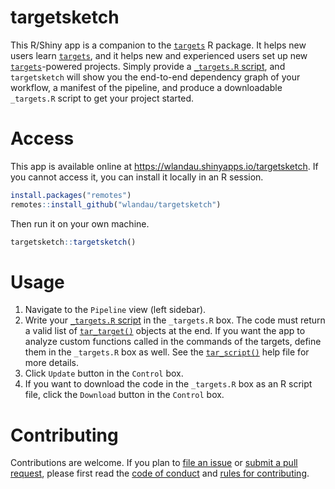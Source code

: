 
# targetsketch

This R/Shiny app is a companion to the
[`targets`](https://github.com/wlandau/targets) R package. It helps new
users learn [`targets`](https://github.com/wlandau/targets), and it
helps new and experienced users set up new
[`targets`](https://github.com/wlandau/targets)-powered projects. Simply
provide a [`_targets.R`
script](https://wlandau.github.io/targets-manual/walkthrough.html), and
`targetsketch` will show you the end-to-end dependency graph of your
workflow, a manifest of the pipeline, and produce a downloadable
`_targets.R` script to get your project started.

# Access

This app is available online at
<https://wlandau.shinyapps.io/targetsketch>. If you cannot access it,
you can install it locally in an R session.

``` r
install.packages("remotes")
remotes::install_github("wlandau/targetsketch")
```

Then run it on your own machine.

``` r
targetsketch::targetsketch()
```

# Usage

1.  Navigate to the `Pipeline` view (left sidebar).
2.  Write your [`_targets.R`
    script](https://wlandau.github.io/targets-manual/walkthrough.html)
    in the `_targets.R` box. The code must return a valid list of
    [`tar_target()`](https://wlandau.github.io/targets/reference/tar_target.html)
    objects at the end. If you want the app to analyze custom functions
    called in the commands of the targets, define them in the
    `_targets.R` box as well. See the
    [`tar_script()`](https://wlandau.github.io/targets/reference/tar_script.html)
    help file for more details.
3.  Click `Update` button in the `Control` box.
4.  If you want to download the code in the `_targets.R` box as an R
    script file, click the `Download` button in the `Control` box.

# Contributing

Contributions are welcome. If you plan to [file an
issue](https://github.com/wlandau/targetsketch/issues/new/choose) or
[submit a pull request](https://github.com/wlandau/targetsketch/pulls),
please first read the [code of
conduct](https://github.com/wlandau/targetsketch/blob/main/CODE_OF_CONDUCT.md)
and [rules for
contributing](https://github.com/wlandau/targetsketch/blob/main/CONTRIBUTING.md).
